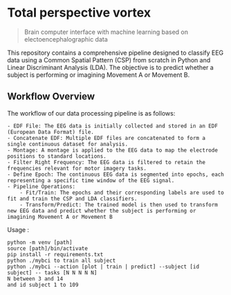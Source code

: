 # Total perspective vortex

> Brain computer interface with machine learning based on
electoencephalographic data

This repository contains a comprehensive pipeline designed to classify EEG data using a Common Spatial Pattern (CSP)  from scratch in Python and Linear Discriminant Analysis (LDA). The objective is to predict whether a subject is performing or imagining Movement A or Movement B.

## Workflow Overview

The workflow of our data processing pipeline is as follows:

    - EDF File: The EEG data is initially collected and stored in an EDF (European Data Format) file.
    - Concatenate EDF: Multiple EDF files are concatenated to form a single continuous dataset for analysis.
    - Montage: A montage is applied to the EEG data to map the electrode positions to standard locations.
    - Filter Right Frequency: The EEG data is filtered to retain the frequencies relevant for motor imagery tasks.
    - Define Epoch: The continuous EEG data is segmented into epochs, each representing a specific time window of the EEG signal.
    - Pipeline Operations:
        - Fit/Train: The epochs and their corresponding labels are used to fit and train the CSP and LDA classifiers.
        - Transform/Predict: The trained model is then used to transform new EEG data and predict whether the subject is performing or imagining Movement A or Movement B


Usage :
```
python -m venv [path] 
source [path]/bin/activate
pip install -r requirements.txt
python ./mybci to train all subject
python ./mybci --action [plot | train | predict] --subject [id subject] -- tasks [N N N N N]
N between 3 and 14
and id subject 1 to 109
```

